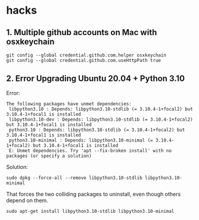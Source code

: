 # hacks

## 1. Multiple github accounts on Mac with osxkeychain

    git config --global credential.github.com.helper osxkeychain
    git config --global credential.github.com.useHttpPath true
    
    
## 2. Error Upgrading Ubuntu 20.04 + Python 3.10

   Error:
   
    The following packages have unmet dependencies:
     libpython3.10 : Depends: libpython3.10-stdlib (= 3.10.4-1+focal2) but 3.10.4-1+focal1 is installed
     libpython3.10-dev : Depends: libpython3.10-stdlib (= 3.10.4-1+focal2) but 3.10.4-1+focal1 is installed
     python3.10 : Depends: libpython3.10-stdlib (= 3.10.4-1+focal2) but 3.10.4-1+focal1 is installed
     python3.10-minimal : Depends: libpython3.10-minimal (= 3.10.4-1+focal2) but 3.10.4-1+focal1 is installed
     E: Unmet dependencies. Try 'apt --fix-broken install' with no packages (or specify a solution)
     
   Solution:
   
    sudo dpkg --force-all --remove libpython3.10-stdlib libpython3.10-minimal
That forces the two colliding packages to uninstall, even though others depend on them.

    sudo apt-get install libpython3.10-stdlib libpython3.10-minimal

   
